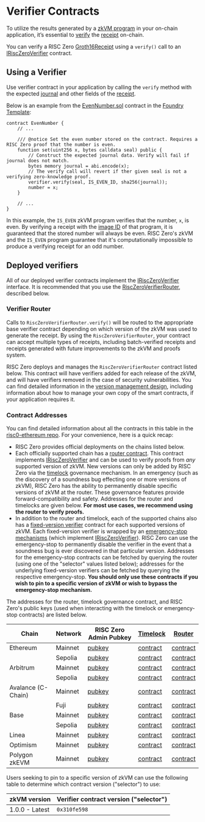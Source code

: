 # Verifier Contracts

To utilize the results generated by a [zkVM program][term-zkvm-program] in your on-chain application, it’s essential to [verify][term-verify] the [receipt][term-receipt] on-chain.

You can verify a RISC Zero [Groth16Receipt] using a `verify()` call to an [IRiscZeroVerifier][IRiscZeroVerifier] contract.

## Using a Verifier

Use verifier contract in your application by calling the `verify` method with the expected [journal][term-journal] and other fields of the [receipt][term-receipt].

Below is an example from the [EvenNumber.sol][EvenNumber.sol] contract in the [Foundry Template][foundry-template]:

```solidity
contract EvenNumber {
    // ...

    /// @notice Set the even number stored on the contract. Requires a RISC Zero proof that the number is even.
    function set(uint256 x, bytes calldata seal) public {
        // Construct the expected journal data. Verify will fail if journal does not match.
        bytes memory journal = abi.encode(x);
        // The verify call will revert if ther given seal is not a verifying zero-knowledge proof.
        verifier.verify(seal, IS_EVEN_ID, sha256(journal));
        number = x;
    }

    // ...
}
```

In this example, the `IS_EVEN` zkVM program verifies that the number, `x`, is even.
By verifying a receipt with the [image ID][term-image-id] of that program, it is guaranteed that the stored number will always be even.
RISC Zero's zkVM and the `IS_EVEN` program guarantee that it's computationally impossible to produce a verifying receipt for an odd number.

## Deployed verifiers

All of our deployed verifier contracts implement the [IRiscZeroVerifier][IRiscZeroVerifier] interface.
It is recommended that you use the [RiscZeroVerifierRouter][RiscZeroVerifierRouter.sol], described below.

### Verifier Router

Calls to `RiscZeroVerifierRouter.verify()` will be routed to the appropriate base verifier contract depending on which version of the zkVM was used to generate the receipt.
By using the `RiscZeroVerifierRouter`, your contract can accept multiple types of receipts, including batch-verified receipts and receipts generated with future improvements to the zkVM and proofs system.

RISC Zero deploys and manages the `RiscZeroVerifierRouter` contract listed below.
This contract will have verifiers added for each release of the zkVM, and will have verifiers removed in the case of security vulnerabilities.
You can find detailed information in the [version management design][VersionManagement], including information about how to manage your own copy of the smart contracts, if your application requires it.

### Contract Addresses

You can find detailed information about all the contracts in this table in the [risc0-ethereum repo][risc0-ethereum-contracts]. For your convenience, here is a quick recap:

- RISC Zero provides official deployments on the chains listed below.
- Each officially supported chain has a [router contract][RiscZeroVerifierRouter.sol]. This contract implements [IRiscZeroVerifier][IRiscZeroVerifier] and can be used to verify proofs from _any_ supported version of zkVM. New versions can only be added by RISC Zero via the [timelock][TimelockController.sol] governance mechanism. In an emergency (such as the discovery of a soundness bug effecting one or more versions of zkVM), RISC Zero has the ability to permanently disable specific versions of zkVM at the router. These governance features provide forward-compatibility and safety. Addresses for the router and timelocks are given below. **For most use cases, we recommend using the router to verify proofs.**
- In addition to the router and timelock, each of the supported chains also has a [fixed-version verifier][RiscZeroGroth16Verifier.sol] contract for each supported versions of zkVM. Each fixed-version verifier is wrapped by an [emergency-stop mechanisms][RiscZeroVerifierEmergencyStop.sol] (which implement [IRiscZeroVerifier][IRiscZeroVerifier]). RISC Zero can use the emergency-stop to permanently disable the verifier in the event that a soundness bug is ever discovered in that particular version. Addresses for the emergency-stop contracts can be fetched by querying the router (using one of the "selector" values listed below); addresses for the underlying fixed-version verifiers can be fetched by querying the respective emergency-stop. **You should only use these contracts if you wish to pin to a specific version of zkVM or wish to bypass the emergency-stop mechanism.**

The addresses for the router, timelock governance contract, and RISC Zero's public keys (used when interacting with the timelock or emergency-stop contracts) are listed below.

| Chain              | Network | RISC Zero Admin Pubkey                                                                                   | [Timelock][TimelockController.sol]                                                                                | [Router][RiscZeroVerifierRouter.sol]                                                                              |
| ------------------ | ------- | -------------------------------------------------------------------------------------------------------- | ----------------------------------------------------------------------------------------------------------------- | ----------------------------------------------------------------------------------------------------------------- |
| Ethereum           | Mainnet | [pubkey](https://etherscan.io/address/0xF616A4f81857CFEe54A4A049Ec187172574bd412)                        | [contract](https://etherscan.io/address/0x0b144E07A0826182B6b59788c34b32Bfa86Fb711#code)                          | [contract](https://etherscan.io/address/0x8EaB2D97Dfce405A1692a21b3ff3A172d593D319#code)                          |
|                    | Sepolia | [pubkey](https://sepolia.etherscan.io/address/0x3a54a45e44a71020bd0af42063b9f23e8b9e387d)                | [contract](https://sepolia.etherscan.io/address/0xB4E3306129208cC8e6E75157f75f62eAe0B920a0#code)                  | [contract](https://sepolia.etherscan.io/address/0x925d8331ddc0a1F0d96E68CF073DFE1d92b69187#code)                  |
| Arbitrum           | Mainnet | [pubkey](https://arbiscan.io/address/0xF616A4f81857CFEe54A4A049Ec187172574bd412)                         | [contract](https://arbiscan.io/address/0xdc986a09728f76110ff666ee7b20d99086501d15#code)                           | [contract](https://arbiscan.io/address/0x0b144e07a0826182b6b59788c34b32bfa86fb711#code)                           |
|                    | Sepolia | [pubkey](https://sepolia.arbiscan.io/address/0x3a54A45E44a71020Bd0Af42063B9f23e8b9E387D)                 | [contract](https://sepolia.arbiscan.io/address/0xdc986a09728f76110ff666ee7b20d99086501d15#code)                   | [contract](https://sepolia.arbiscan.io/address/0x0b144e07a0826182b6b59788c34b32bfa86fb711#code)                   |
| Avalance (C-Chain) | Mainnet | [pubkey](https://avascan.info/blockchain/all/address/0xF616A4f81857CFEe54A4A049Ec187172574bd412)         | [contract](https://avascan.info/blockchain/c/address/0xDC986a09728F76110FF666eE7b20d99086501d15/contract)         | [contract](https://avascan.info/blockchain/c/address/0x0b144E07A0826182B6b59788c34b32Bfa86Fb711/contract)         |
|                    | Fuji    | [pubkey](https://testnet.avascan.info/blockchain/all/address/0x3a54A45E44a71020Bd0Af42063B9f23e8b9E387D) | [contract](https://testnet.avascan.info/blockchain/c/address/0xDC986a09728F76110FF666eE7b20d99086501d15/contract) | [contract](https://testnet.avascan.info/blockchain/c/address/0x0b144E07A0826182B6b59788c34b32Bfa86Fb711/contract) |
| Base               | Mainnet | [pubkey](https://basescan.org/address/0xF616A4f81857CFEe54A4A049Ec187172574bd412)                        | [contract](https://basescan.org/address/0xdc986a09728f76110ff666ee7b20d99086501d15#code)                          | [contract](https://basescan.org/address/0x0b144e07a0826182b6b59788c34b32bfa86fb711#code)                          |
|                    | Sepolia | [pubkey](https://sepolia.basescan.org/address/0x3a54A45E44a71020Bd0Af42063B9f23e8b9E387D)                | [contract](https://sepolia.basescan.org/address/0xdc986a09728f76110ff666ee7b20d99086501d15#code)                  | [contract](https://sepolia.basescan.org/address/0x0b144e07a0826182b6b59788c34b32bfa86fb711#code)                  |
| Linea              | Mainnet | [pubkey](https://lineascan.build/address/0xF616A4f81857CFEe54A4A049Ec187172574bd412)                     | [contract](https://lineascan.build/address/0xdc986a09728f76110ff666ee7b20d99086501d15#code)                       | [contract](https://lineascan.build/address/0x0b144e07a0826182b6b59788c34b32bfa86fb711#code)                       |
| Optimism           | Mainnet | [pubkey](https://optimistic.etherscan.io/address/0xF616A4f81857CFEe54A4A049Ec187172574bd412)             | [contract](https://optimistic.etherscan.io/address/0xdc986a09728f76110ff666ee7b20d99086501d15#code)               | [contract](https://optimistic.etherscan.io/address/0x0b144e07a0826182b6b59788c34b32bfa86fb711#code)               |
| Polygon zkEVM      | Mainnet | [pubkey](https://zkevm.polygonscan.com/address/0xF616A4f81857CFEe54A4A049Ec187172574bd412)               | [contract](https://zkevm.polygonscan.com/address/0xdc986a09728f76110ff666ee7b20d99086501d15#code)                 | [contract](https://zkevm.polygonscan.com/address/0x0b144e07a0826182b6b59788c34b32bfa86fb711#code)                 |

Users seeking to pin to a specific version of zkVM can use the following table to determine which contract version ("selector") to use:

| zkVM version   | Verifier contract version ("selector") |
| -------------- | -------------------------------------- |
| 1.0.0 - Latest | `0x310fe598`                           |

<!-- TODO: Move this example into risc0-ethereum such that it will be under the same version management -->

[Ethereum Mainnet]: https://ethereum.org/nb/developers/docs/networks/#ethereum-mainnet
[EvenNumber.sol]: https://github.com/risc0/risc0-foundry-template/blob/27eba00a5237cbefd0c742dee73ced697df3527a/contracts/EvenNumber.sol#L46-L52
[Groth16Receipt]: https://docs.rs/risc0-zkvm/1.0/risc0_zkvm/struct.Groth16Receipt.html
[IRiscZeroVerifier]: https://github.com/risc0/risc0-ethereum/blob/release-1.0/contracts/src/IRiscZeroVerifier.sol
[RiscZeroGroth16Verifier.sol]: https://github.com/risc0/risc0-ethereum/blob/release-1.0/contracts/src/groth16/RiscZeroGroth16Verifier.sol
[RiscZeroVerifierEmergencyStop.sol]: https://github.com/risc0/risc0-ethereum/blob/release-1.0/contracts/src/RiscZeroVerifierEmergencyStop.sol
[RiscZeroVerifierRouter.sol]: https://github.com/risc0/risc0-ethereum/blob/release-1.0/contracts/src/RiscZeroVerifierRouter.sol
[Sepolia]: https://ethereum.org/nb/developers/docs/networks#sepolia
[TimelockController.sol]: https://github.com/OpenZeppelin/openzeppelin-contracts/blob/master/contracts/governance/TimelockController.sol
[VersionManagement]: https://github.com/risc0/risc0-ethereum/blob/release-1.0/contracts/version-management-design.md
[foundry-template]: https://github.com/risc0/risc0-foundry-template
[risc0-ethereum-contracts]: https://github.com/risc0/risc0-ethereum/tree/release-1.0/contracts
[term-image-id]: /terminology#image-id
[term-journal]: /terminology#journal
[term-receipt]: /terminology#receipt
[term-verify]: /terminology#verify
[term-zkvm-program]: /terminology#zkvm-program
